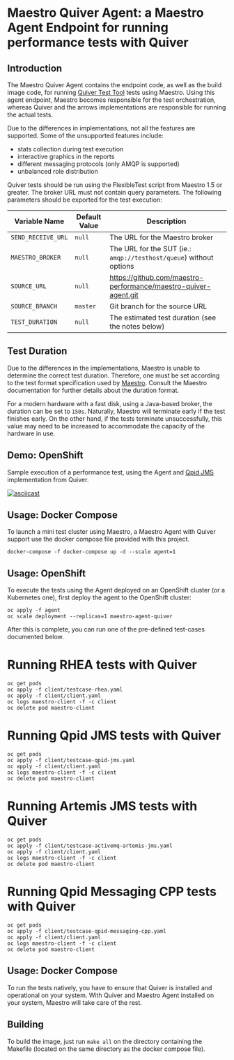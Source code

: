 Maestro Quiver Agent: a Maestro Agent Endpoint for running performance tests with Quiver 
============


Introduction
----

The Maestro Quiver Agent contains the endpoint code, as well as the build image code, for running 
[Quiver Test Tool](https://github.com/ssorj/quiver/) tests using Maestro. Using this agent endpoint, Maestro becomes 
responsible for the test orchestration, whereas Quiver and the arrows implementations are responsible for running the 
actual tests. 

Due to the differences in implementations, not all the features are supported. Some of the unsupported features include:
 
- stats collection during test execution
- interactive graphics in the reports
- different messaging protocols (only AMQP is supported)
- unbalanced role distribution

Quiver tests should be run using the FlexibleTest script from Maestro 1.5 or greater. The broker URL must not contain 
query parameters. The following parameters should be exported for the test execution:

| Variable Name    | Default Value       | Description          |
|-------------------|---------------------|----------------------|
| `SEND_RECEIVE_URL` | `null` | The URL for the Maestro broker |
| `MAESTRO_BROKER` | `null` | The URL for the SUT (ie.: ```amqp://testhost/queue```) without options |
| `SOURCE_URL` | `null` |  https://github.com/maestro-performance/maestro-quiver-agent.git |
| `SOURCE_BRANCH` | `master` |  Git branch for the source URL |
| `TEST_DURATION` | `null` | The estimated test duration (see the notes below) |

Test Duration
----

Due to the differences in the implementations, Maestro is unable to determine the correct test duration. Therefore, one 
must be set according to the test format specification used by 
[Maestro](https://github.com/maestro-performance/maestro-java). Consult the Maestro documentation for further details 
about the duration format. 

For a modern hardware with a fast disk, using a Java-based broker, the duration can be set to `150s`. Naturally, Maestro 
will terminate early if the test finishes early. On the other hand, if the tests terminate unsuccessfully, this value 
may need to be increased to accommodate the capacity of the hardware in use.


Demo: OpenShift
----

Sample execution of a performance test, using the Agent and [Qpid JMS](https://qpid.apache.org/components/jms/index.html) 
implementation from Quiver.

[![asciicast](https://asciinema.org/a/nrKztBYUJ8VYQ1AawtTH6XDsL.svg)](https://asciinema.org/a/nrKztBYUJ8VYQ1AawtTH6XDsL)


Usage: Docker Compose
----

To launch a mini test cluster using Maestro, a Maestro Agent with Quiver support use the docker compose file provided 
with this project.

```
docker-compose -f docker-compose up -d --scale agent=1
```

Usage: OpenShift
----

To execute the tests using the Agent deployed on an OpenShift cluster (or a Kubernetes one), first deploy the agent to 
the OpenShift cluster:

```
oc apply -f agent 
oc scale deployment --replicas=1 maestro-agent-quiver 
```

After this is complete, you can run one of the pre-defined test-cases documented below.

# Running RHEA tests with Quiver

```
oc get pods
oc apply -f client/testcase-rhea.yaml
oc apply -f client/client.yaml
oc logs maestro-client -f -c client
oc delete pod maestro-client
```


# Running Qpid JMS tests with Quiver

```
oc get pods
oc apply -f client/testcase-qpid-jms.yaml
oc apply -f client/client.yaml
oc logs maestro-client -f -c client
oc delete pod maestro-client
```

# Running Artemis JMS tests with Quiver

```
oc get pods
oc apply -f client/testcase-activemq-artemis-jms.yaml
oc apply -f client/client.yaml
oc logs maestro-client -f -c client
oc delete pod maestro-client
```

# Running Qpid Messaging CPP tests with Quiver

```
oc get pods
oc apply -f client/testcase-qpid-messaging-cpp.yaml
oc apply -f client/client.yaml
oc logs maestro-client -f -c client
oc delete pod maestro-client
```


Usage: Docker Compose
----

To run the tests natively, you have to ensure that Quiver is installed and operational on your system. With Quiver and 
Maestro Agent installed on your system, Maestro will take care of the rest.

Building
----

To build the image, just run `make all` on the directory containing the Makefile (located on the same directory as the 
docker compose file).
